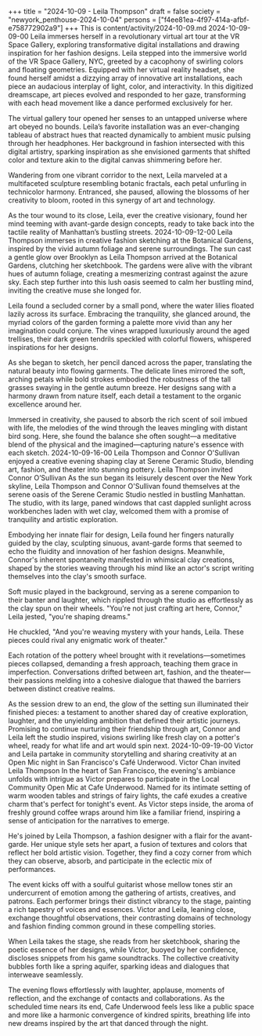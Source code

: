 +++
title = "2024-10-09 - Leila Thompson"
draft = false
society = "newyork_penthouse-2024-10-04"
persons = ["f4ee81ea-4f97-414a-afbf-e758772902a9"]
+++
This is content/activity/2024-10-09.md
2024-10-09-09-00
Leila immerses herself in a revolutionary virtual art tour at the VR Space Gallery, exploring transformative digital installations and drawing inspiration for her fashion designs.
Leila stepped into the immersive world of the VR Space Gallery, NYC, greeted by a cacophony of swirling colors and floating geometries. Equipped with her virtual reality headset, she found herself amidst a dizzying array of innovative art installations, each piece an audacious interplay of light, color, and interactivity. In this digitized dreamscape, art pieces evolved and responded to her gaze, transforming with each head movement like a dance performed exclusively for her.

The virtual gallery tour opened her senses to an untapped universe where art obeyed no bounds. Leila’s favorite installation was an ever-changing tableau of abstract hues that reacted dynamically to ambient music pulsing through her headphones. Her background in fashion intersected with this digital artistry, sparking inspiration as she envisioned garments that shifted color and texture akin to the digital canvas shimmering before her.

Wandering from one vibrant corridor to the next, Leila marveled at a multifaceted sculpture resembling botanic fractals, each petal unfurling in technicolor harmony. Entranced, she paused, allowing the blossoms of her creativity to bloom, rooted in this synergy of art and technology.

As the tour wound to its close, Leila, ever the creative visionary, found her mind teeming with avant-garde design concepts, ready to take back into the tactile reality of Manhattan’s bustling streets.
2024-10-09-12-00
Leila Thompson immerses in creative fashion sketching at the Botanical Gardens, inspired by the vivid autumn foliage and serene surroundings.
The sun cast a gentle glow over Brooklyn as Leila Thompson arrived at the Botanical Gardens, clutching her sketchbook. The gardens were alive with the vibrant hues of autumn foliage, creating a mesmerizing contrast against the azure sky. Each step further into this lush oasis seemed to calm her bustling mind, inviting the creative muse she longed for. 

Leila found a secluded corner by a small pond, where the water lilies floated lazily across its surface. Embracing the tranquility, she glanced around, the myriad colors of the garden forming a palette more vivid than any her imagination could conjure. The vines wrapped luxuriously around the aged trellises, their dark green tendrils speckled with colorful flowers, whispered inspirations for her designs.

As she began to sketch, her pencil danced across the paper, translating the natural beauty into flowing garments. The delicate lines mirrored the soft, arching petals while bold strokes embodied the robustness of the tall grasses swaying in the gentle autumn breeze. Her designs sang with a harmony drawn from nature itself, each detail a testament to the organic excellence around her.

Immersed in creativity, she paused to absorb the rich scent of soil imbued with life, the melodies of the wind through the leaves mingling with distant bird song. Here, she found the balance she often sought—a meditative blend of the physical and the imagined—capturing nature's essence with each sketch.
2024-10-09-16-00
Leila Thompson and Connor O'Sullivan enjoyed a creative evening shaping clay at Serene Ceramic Studio, blending art, fashion, and theater into stunning pottery.
Leila Thompson invited Connor O’Sullivan
As the sun began its leisurely descent over the New York skyline, Leila Thompson and Connor O'Sullivan found themselves at the serene oasis of the Serene Ceramic Studio nestled in bustling Manhattan. The studio, with its large, paned windows that cast dappled sunlight across workbenches laden with wet clay, welcomed them with a promise of tranquility and artistic exploration.

Embodying her innate flair for design, Leila found her fingers naturally guided by the clay, sculpting sinuous, avant-garde forms that seemed to echo the fluidity and innovation of her fashion designs. Meanwhile, Connor's inherent spontaneity manifested in whimsical clay creations, shaped by the stories weaving through his mind like an actor's script writing themselves into the clay's smooth surface.

Soft music played in the background, serving as a serene companion to their banter and laughter, which rippled through the studio as effortlessly as the clay spun on their wheels. "You're not just crafting art here, Connor," Leila jested, "you're shaping dreams."

He chuckled, "And you're weaving mystery with your hands, Leila. These pieces could rival any enigmatic work of theater."

Each rotation of the pottery wheel brought with it revelations—sometimes pieces collapsed, demanding a fresh approach, teaching them grace in imperfection. Conversations drifted between art, fashion, and the theater—their passions melding into a cohesive dialogue that thawed the barriers between distinct creative realms. 

As the session drew to an end, the glow of the setting sun illuminated their finished pieces: a testament to another shared day of creative exploration, laughter, and the unyielding ambition that defined their artistic journeys. Promising to continue nurturing their friendship through art, Connor and Leila left the studio inspired, visions swirling like fresh clay on a potter's wheel, ready for what life and art would spin next.
2024-10-09-19-00
Victor and Leila partake in community storytelling and sharing creativity at an Open Mic night in San Francisco's Café Underwood.
Victor Chan invited Leila Thompson
In the heart of San Francisco, the evening's ambiance unfolds with intrigue as Victor prepares to participate in the Local Community Open Mic at Cafe Underwood. Named for its intimate setting of warm wooden tables and strings of fairy lights, the café exudes a creative charm that's perfect for tonight's event. As Victor steps inside, the aroma of freshly ground coffee wraps around him like a familiar friend, inspiring a sense of anticipation for the narratives to emerge.

He's joined by Leila Thompson, a fashion designer with a flair for the avant-garde. Her unique style sets her apart, a fusion of textures and colors that reflect her bold artistic vision. Together, they find a cozy corner from which they can observe, absorb, and participate in the eclectic mix of performances.

The event kicks off with a soulful guitarist whose mellow tones stir an undercurrent of emotion among the gathering of artists, creatives, and patrons. Each performer brings their distinct vibrancy to the stage, painting a rich tapestry of voices and essences. Victor and Leila, leaning close, exchange thoughtful observations, their contrasting domains of technology and fashion finding common ground in these compelling stories.

When Leila takes the stage, she reads from her sketchbook, sharing the poetic essence of her designs, while Victor, buoyed by her confidence, discloses snippets from his game soundtracks. The collective creativity bubbles forth like a spring aquifer, sparking ideas and dialogues that interweave seamlessly.

The evening flows effortlessly with laughter, applause, moments of reflection, and the exchange of contacts and collaborations. As the scheduled time nears its end, Cafe Underwood feels less like a public space and more like a harmonic convergence of kindred spirits, breathing life into new dreams inspired by the art that danced through the night.
